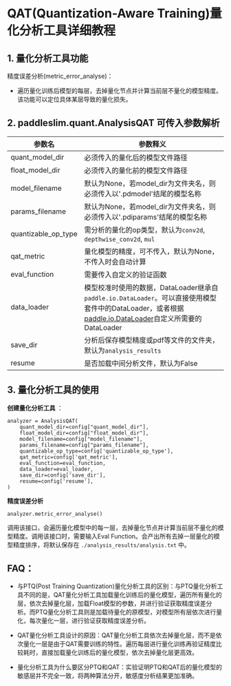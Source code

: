 # QAT(Quantization-Aware Training)量化分析工具详细教程

## 1. 量化分析工具功能
精度误差分析(metric_error_analyse)：
 - 遍历量化训练后模型的每层，去掉量化节点并计算当前层不量化的模型精度。该功能可以定位具体某层导致的量化损失。


## 2. paddleslim.quant.AnalysisQAT 可传入参数解析
| **参数名**                   | **参数释义**                              |
|-----------------------------|-----------------------------------------|
| quant_model_dir | 必须传入的量化后的模型文件路径 |
| float_model_dir | 必须传入的量化前的模型文件路径 |
| model_filename | 默认为None，若model_dir为文件夹名，则必须传入以'.pdmodel'结尾的模型名称 |
| params_filename | 默认为None，若model_dir为文件夹名，则必须传入以'.pdiparams'结尾的模型名称 |
| quantizable_op_type | 需分析的量化的op类型，默认为`conv2d`, `depthwise_conv2d`, `mul` |
| qat_metric | 量化模型的精度，可不传入，默认为None，不传入时会自动计算 |
| eval_function | 需要传入自定义的验证函数 |
| data_loader | 模型校准时使用的数据，DataLoader继承自`paddle.io.DataLoader`。可以直接使用模型套件中的DataLoader，或者根据[paddle.io.DataLoader](https://www.paddlepaddle.org.cn/documentation/docs/zh/api/paddle/io/DataLoader_cn.html#dataloader)自定义所需要的DataLoader |
| save_dir | 分析后保存模型精度或pdf等文件的文件夹，默认为`analysis_results`|
| resume | 是否加载中间分析文件，默认为False|





## 3. 量化分析工具的使用
**创建量化分析工具** ：
```
analyzer = AnalysisQAT(
    quant_model_dir=config["quant_model_dir"],
    float_model_dir=config["float_model_dir"],
    model_filename=config["model_filename"],
    params_filename=config["params_filename"],
    quantizable_op_type=config['quantizable_op_type'],
    qat_metric=config['qat_metric'],
    eval_function=eval_function,
    data_loader=eval_loader,
    save_dir=config['save_dir'],
    resume=config['resume'],
)
```


**精度误差分析**
```
analyzer.metric_error_analyse()
```
调用该接口，会遍历量化模型中的每一层，去掉量化节点并计算当前层不量化的模型精度。调用该接口时，需要输入Eval Function。会产出所有去掉一层量化的模型精度排序，将默认保存在 `./analysis_results/analysis.txt` 中。


## FAQ：
- 与PTQ(Post Training Quantization)量化分析工具的区别：与PTQ量化分析工具不同的是，QAT量化分析工具加载量化训练后的量化模型，遍历所有量化的层，依次去掉量化层，加载Float模型的参数，并进行验证获取精度误差分析。而PTQ量化分析工具则是加载待量化的原模型，对模型所有层依次进行量化，每次量化一层，进行验证获取精度误差分析。

- QAT量化分析工具设计的原因：QAT量化分析工具依次去掉量化层，而不是依次量化一层是由于QAT需要训练的特性。遍历每层进行量化训练再验证精度比较耗时，直接加载量化训练后的量化模型，依次去掉量化层更高效。

- 量化分析工具为什么要区分PTQ和QAT：实验证明PTQ和QAT后的量化模型的敏感层并不完全一致，将两种算法分开，敏感度分析结果更加准确。
